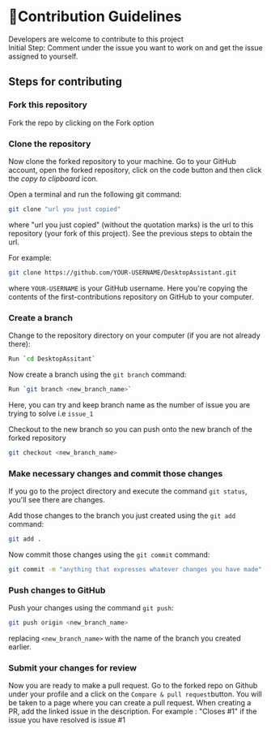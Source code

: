 # 🚀Contribution Guidelines

Developers are welcome to contribute to this project
<br>Initial Step: Comment under the issue you want to work on and get the issue assigned to yourself.
<br>

## Steps for contributing 

### Fork this repository

Fork the repo by clicking on the Fork option<br>

### Clone the repository

Now clone the forked repository to your machine. Go to your GitHub account, open the forked repository, click on the code button and then click the _copy to clipboard_ icon.

Open a terminal and run the following git command:

```bash
git clone "url you just copied"
```

where "url you just copied" (without the quotation marks) is the url to this repository (your fork of this project). See the previous steps to obtain the url.

For example:

```bash
git clone https://github.com/YOUR-USERNAME/DesktopAssistant.git 
```

where `YOUR-USERNAME` is your GitHub username. Here you're copying the contents of the first-contributions repository on GitHub to your computer.

### Create a branch

Change to the repository directory on your computer (if you are not already there):

```bash
Run `cd DesktopAssitant`
```

Now create a branch using the `git branch` command:

```bash
Run `git branch <new_branch_name>`
```

Here, you can try and keep branch name as the number of issue you are trying to solve i.e ```issue_1``` <br>

Checkout to the new branch so you can push onto the new branch of the forked repository 

```bash
git checkout <new_branch_name>
```

### Make necessary changes and commit those changes

If you go to the project directory and execute the command `git status`, you'll see there are changes.

Add those changes to the branch you just created using the `git add` command:

```bash
git add .
```

Now commit those changes using the `git commit` command:

```bash
git commit -m "anything that expresses whatever changes you have made"
```

### Push changes to GitHub

Push your changes using the command `git push`:

```bash
git push origin <new_branch_name>
```

replacing `<new_branch_name>` with the name of the branch you created earlier.

### Submit your changes for review

Now you are ready to make a pull request. Go to the forked repo on Github under your profile and a click on the ```Compare & pull request```button. You will be taken to a page where you can create a pull request.
When creating a PR, add the linked issue in the description. For example : "Closes #1" if the issue you have resolved is issue #1
<br>
